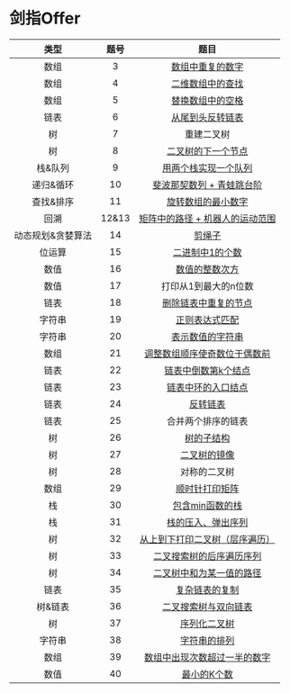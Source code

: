 # 剑指Offer
| 类型 | 题号 | 题目 |
| :--: | :--: | :--: |
| 数组 | 3 | [数组中重复的数字](https://www.cnblogs.com/xiexinbei0318/p/11409275.html) |
| 数组 | 4 | [二维数组中的查找](https://www.cnblogs.com/xiexinbei0318/p/11406799.html) |
| 数组 | 5 | [替换数组中的空格](https://www.cnblogs.com/xiexinbei0318/p/11406812.html) |
| 链表 | 6 | [从尾到头反转链表](https://www.cnblogs.com/xiexinbei0318/p/11408333.html) |
| 树 | 7 | 重建二叉树|
| 树 | 8 | [二叉树的下一个节点](https://www.cnblogs.com/xiexinbei0318/p/11415895.html) |
| 栈&队列 | 9 | [用两个栈实现一个队列](https://www.cnblogs.com/xiexinbei0318/p/11406799.html) |
| 递归&循环 | 10 | [斐波那契数列 + 青蛙跳台阶](https://www.cnblogs.com/xiexinbei0318/p/11406799.html) |
| 查找&排序 | 11 | [旋转数组的最小数字](https://www.cnblogs.com/xiexinbei0318/p/11409922.html) |
| 回溯 | 12&13 | [矩阵中的路径 + 机器人的运动范围](https://www.cnblogs.com/xiexinbei0318/p/11414884.html) |
| 动态规划&贪婪算法 | 14 | [剪绳子](https://www.cnblogs.com/xiexinbei0318/p/11415465.html) |
| 位运算 | 15 | [二进制中1的个数](https://www.cnblogs.com/xiexinbei0318/p/11415670.html) |
| 数值 | 16 | [数值的整数次方](https://www.cnblogs.com/xiexinbei0318/p/11415962.html) |
| 数值 | 17 | 打印从1到最大的n位数 |
| 链表 | 18 | [删除链表中重复的节点](https://www.cnblogs.com/xiexinbei0318/p/11419901.html) |
| 字符串 | 19 | [正则表达式匹配](https://www.cnblogs.com/xiexinbei0318/p/11420258.html) |
| 字符串 | 20 | [表示数值的字符串](https://www.cnblogs.com/xiexinbei0318/p/11406799.html) |
| 数组 | 21 | [调整数组顺序使奇数位于偶数前](https://www.cnblogs.com/xiexinbei0318/p/11423977.html) |
| 链表 | 22 | [链表中倒数第k个结点](https://www.cnblogs.com/xiexinbei0318/p/11426668.html) |
| 链表 | 23 | [链表中环的入口结点](https://www.cnblogs.com/xiexinbei0318/p/11427006.html) |
| 链表 | 24 | [反转链表](https://www.cnblogs.com/xiexinbei0318/p/11426767.html) |
| 链表 | 25 | 合并两个排序的链表 |
| 树 | 26 | [树的子结构](https://www.cnblogs.com/xiexinbei0318/p/11430643.html) |
| 树 | 27 | [二叉树的镜像](https://www.cnblogs.com/xiexinbei0318/p/11431152.html) |
| 树 | 28 | 对称的二叉树 |
| 数组 | 29 | [顺时针打印矩阵](https://www.cnblogs.com/xiexinbei0318/p/11432327.html) |
| 栈 | 30 | [包含min函数的栈](https://www.cnblogs.com/xiexinbei0318/p/11432619.html) |
| 栈 | 31 | [栈的压入、弹出序列](https://www.cnblogs.com/xiexinbei0318/p/11432695.html) |
| 树 | 32 | [从上到下打印二叉树（层序遍历）](https://www.cnblogs.com/xiexinbei0318/p/11432762.html) |
| 树 | 33 | [二叉搜索树的后序遍历序列](https://www.cnblogs.com/xiexinbei0318/p/11432867.html) |
| 树 | 34 | [二叉树中和为某一值的路径](https://www.cnblogs.com/xiexinbei0318/p/11432876.html) |
| 链表 | 35 | [复杂链表的复制](https://www.cnblogs.com/xiexinbei0318/p/11434425.html) |
| 树&链表 | 36 | [二叉搜索树与双向链表](https://www.cnblogs.com/xiexinbei0318/p/11434509.html) |
| 树 | 37 | [序列化二叉树](https://www.cnblogs.com/xiexinbei0318/p/11434628.html) |
| 字符串 | 38 | [字符串的排列](https://www.cnblogs.com/xiexinbei0318/p/11435511.html) |
| 数组 | 39 | [数组中出现次数超过一半的数字](https://www.cnblogs.com/xiexinbei0318/p/11435913.html) |
| 数值 | 40 | [最小的K个数](https://www.cnblogs.com/xiexinbei0318/p/11436975.html) |

